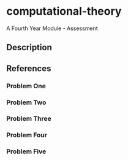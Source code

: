 # computational-theory
A Fourth Year Module - Assessment

## Description


## References

### Problem One

### Problem Two

### Problem Three

### Problem Four

### Problem Five


